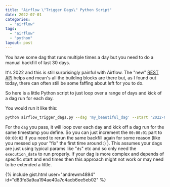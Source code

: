 ```yaml
---
title: "Airflow \"Trigger Dags\" Python Script"
date: 2022-07-01
categories: 
  - "airflow"
tags: 
  - "airflow"
  - "python"
layout: post
---
```


You have some dag that runs multiple times a day but you need to do a manual backfill of last 30 days.

It's 2022 and this is still surprisingly painful with Airflow. The "new" [REST API](https://airflow.apache.org/docs/apache-airflow/stable/stable-rest-api-ref.html) helps and mean's all the building blocks are there but, as I found out today, there can often still be some faffing about left for you to do.

So here is a little Python script to just loop over a range of days and kick of a dag run for each day.

You would run it like this:

```bash
python airflow_trigger_dags.py --dag 'my_beautiful_dag' --start '2022-06-01 00:00:01' --end '2022-07-31 00:00:01'
```

For the `dag` you pass, it will loop over each day and kick off a dag run for the same timestamp you define. So you can just increment the `00:00:01` part to `00:00:02` if you need to rerun the same backfill again for some reason (like you messed up your "fix" the first time around :) ). This assumes your dags are just using typical params like "`ds`" etc and so only need the `execution_date` to run properly. If your dag is more complex and depends of specific start and end times then this approach might not work or may need to be extended a little.

{% include gist.html user="andrewm4894" id="d83fe3a9aa194ae40a7c4acb6ee5eb02" %}
